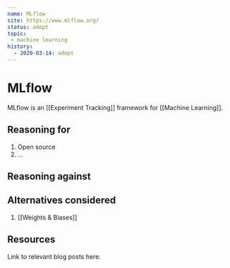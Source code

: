 ```yaml
---
name: MLflow
site: https://www.mlflow.org/
status: adopt
topic: 
 - machine learning
history:
  - 2020-03-14: adopt
---
```


# MLflow
MLflow is an [[Experiment Tracking]] framework for [[Machine Learning]]. 

## Reasoning for
1. Open source
2. ... 

## Reasoning against

## Alternatives considered
1. [[Weights & Biases]]

## Resources
Link to relevant blog posts here.